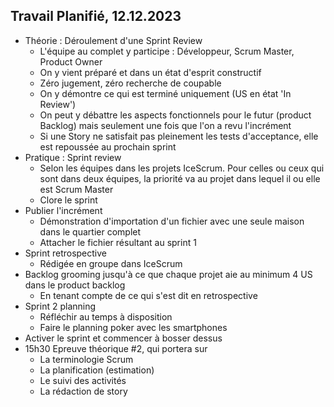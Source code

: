 ## Travail Planifié, 12.12.2023

- Théorie : Déroulement d'une Sprint Review
  - L'équipe au complet y participe : Développeur, Scrum Master, Product Owner
  - On y vient préparé et dans un état d'esprit constructif
  - Zéro jugement, zéro recherche de coupable
  - On y démontre ce qui est terminé uniquement (US en état 'In Review')
  - On peut y débattre les aspects fonctionnels pour le futur (product Backlog) mais seulement une fois que l'on a revu l'incrément
  - Si une Story ne satisfait pas pleinement les tests d'acceptance, elle est repoussée au prochain sprint
- Pratique : Sprint review
  - Selon les équipes dans les projets IceScrum. Pour celles ou ceux qui sont dans deux équipes, la priorité va au projet dans lequel il ou elle est Scrum Master
  - Clore le sprint
- Publier l'incrément
  - Démonstration d'importation d'un fichier avec une seule maison dans le quartier complet
  - Attacher le fichier résultant au sprint 1
- Sprint retrospective
  - Rédigée en groupe dans IceScrum
- Backlog grooming jusqu'à ce que chaque projet aie au minimum 4 US dans le product backlog
  - En tenant compte de ce qui s'est dit en retrospective
- Sprint 2 planning
  - Réfléchir au temps à disposition
  - Faire le planning poker avec les smartphones
- Activer le sprint et commencer à bosser dessus
- 15h30 Epreuve théorique #2, qui portera sur
  - La terminologie Scrum
  - La planification (estimation)
  - Le suivi des activités
  - La rédaction de story

